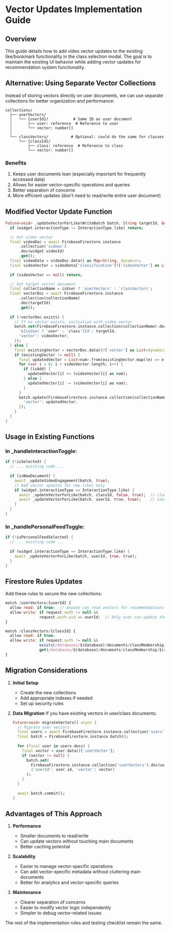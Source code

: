 # Vector Updates Implementation Guide

## Overview
This guide details how to add video vector updates to the existing like/bookmark functionality in the class selection modal. The goal is to maintain the existing UI behavior while adding vector updates for recommendation system functionality.

## Alternative: Using Separate Vector Collections

Instead of storing vectors directly on user documents, we can use separate collections for better organization and performance:

```
collections/
  ├── userVectors/
  │   └── {userId}/           # Same ID as user document
  │       ├── user: reference  # Reference to user
  │       └── vector: number[]
  │
  └── classVectors/          # Optional: could do the same for classes
      └── {classId}/
          ├── class: reference  # Reference to class
          └── vector: number[]
```

### Benefits
1. Keeps user documents lean (especially important for frequently accessed data)
2. Allows for easier vector-specific operations and queries
3. Better separation of concerns
4. More efficient updates (don't need to read/write entire user document)

## Modified Vector Update Function
```dart
Future<void> _updateVectorForLike(WriteBatch batch, String targetId, bool isUser, bool isAdd) async {
  if (widget.interactionType != InteractionType.like) return;

  // Get video vector
  final videoDoc = await FirebaseFirestore.instance
      .collection('videos')
      .doc(widget.videoId)
      .get();
  final videoData = videoDoc.data() as Map<String, dynamic>;
  final videoVector = videoData['classification']?['videoVector'] as List<dynamic>?;
  
  if (videoVector == null) return;

  // Get target vector document
  final collectionName = isUser ? 'userVectors' : 'classVectors';
  final vectorDoc = await FirebaseFirestore.instance
      .collection(collectionName)
      .doc(targetId)
      .get();
  
  if (!vectorDoc.exists) {
    // If no vector exists, initialize with video vector
    batch.set(FirebaseFirestore.instance.collection(collectionName).doc(targetId), {
      '${isUser ? 'user' : 'class'}Id': targetId,
      'vector': videoVector,
    });
  } else {
    final existingVector = vectorDoc.data()?['vector'] as List<dynamic>?;
    if (existingVector != null) {
      final updatedVector = List<num>.from(existingVector.map((e) => e as num));
      for (var i = 0; i < videoVector.length; i++) {
        if (isAdd) {
          updatedVector[i] += (videoVector[i] as num);
        } else {
          updatedVector[i] -= (videoVector[i] as num);
        }
      }
      batch.update(FirebaseFirestore.instance.collection(collectionName).doc(targetId), {
        'vector': updatedVector,
      });
    }
  }
}
```

## Usage in Existing Functions

### In _handleInteractionToggle:
```dart
if (!isSelected) {
  // ... existing code ...
  
  if (isNewDocument) {
    await _updateVideoEngagement(batch, true);
    // Add vector updates for new likes only
    if (widget.interactionType == InteractionType.like) {
      await _updateVectorForLike(batch, classId, false, true);  // class vector
      await _updateVectorForLike(batch, userId, true, true);    // user vector
    }
  }
}
```

### In _handlePersonalFeedToggle:
```dart
if (!isPersonalFeedSelected) {
  // ... existing code ...
  
  if (widget.interactionType == InteractionType.like) {
    await _updateVectorForLike(batch, userId, true, true);
  }
}
```

## Firestore Rules Updates
Add these rules to secure the new collections:

```javascript
match /userVectors/{userId} {
  allow read: if true;  // Anyone can read vectors for recommendations
  allow write: if request.auth != null && 
               request.auth.uid == userId;  // Only user can update their vector
}

match /classVectors/{classId} {
  allow read: if true;
  allow write: if request.auth != null && 
               exists(/databases/$(database)/documents/classMembership/$(request.auth.uid)_$(classId)) &&
               get(/databases/$(database)/documents/classMembership/$(request.auth.uid)_$(classId)).data.role == 'curator';
}
```

## Migration Considerations

1. **Initial Setup**
   - Create the new collections
   - Add appropriate indexes if needed
   - Set up security rules

2. **Data Migration**
   If you have existing vectors in user/class documents:
   ```dart
   Future<void> migrateVectors() async {
     // Migrate user vectors
     final users = await FirebaseFirestore.instance.collection('users').get();
     final batch = FirebaseFirestore.instance.batch();
     
     for (final user in users.docs) {
       final vector = user.data()['userVector'];
       if (vector != null) {
         batch.set(
           FirebaseFirestore.instance.collection('userVectors').doc(user.id),
           {'userId': user.id, 'vector': vector}
         );
       }
     }
     
     await batch.commit();
   }
   ```

## Advantages of This Approach

1. **Performance**
   - Smaller documents to read/write
   - Can update vectors without touching main documents
   - Better caching potential

2. **Scalability**
   - Easier to manage vector-specific operations
   - Can add vector-specific metadata without cluttering main documents
   - Better for analytics and vector-specific queries

3. **Maintenance**
   - Clearer separation of concerns
   - Easier to modify vector logic independently
   - Simpler to debug vector-related issues

The rest of the implementation rules and testing checklist remain the same. 
